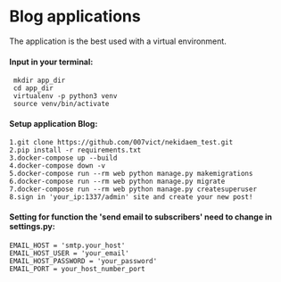 # Blog applications

 The application is the best used with a virtual environment.

#### Input in your terminal:

 ```
  mkdir app_dir
  cd app_dir
  virtualenv -p python3 venv
  source venv/bin/activate
 ```

#### Setup application Blog:
 ```
 1.git clone https://github.com/007vict/nekidaem_test.git
 2.pip install -r requirements.txt
 3.docker-compose up --build
 4.docker-compose down -v
 5.docker-compose run --rm web python manage.py makemigrations
 6.docker-compose run --rm web python manage.py migrate
 7.docker-compose run --rm web python manage.py createsuperuser
 8.sign in 'your_ip:1337/admin' site and create your new post!
 ```
#### Setting for function the 'send email to subscribers' need to change in settings.py:
 ```
 EMAIL_HOST = 'smtp.your_host'
 EMAIL_HOST_USER = 'your_email'
 EMAIL_HOST_PASSWORD = 'your_password'
 EMAIL_PORT = your_host_number_port
 ```